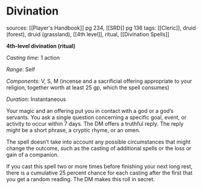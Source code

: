 # Divination
sources: [[Player's Handbook]] pg 234, [[SRD]] pg 136
tags: [[Cleric]], druid (forest), druid (grassland), [[4th level]], ritual, [[Divination Spells]]

**4th-level divination (ritual)**

*Casting time*: 1 action

*Range*: Self

*Components*: V, S, M (incense and a sacrificial offering appropriate to your religion, together worth at least 25 gp, which the spell consumes)

*Duration*: Instantaneous

Your magic and an offering put you in contact with a god or a god’s servants. You ask a single question concerning a specific goal, event, or activity to occur within 7 days. The DM offers a truthful reply. The reply might be a short phrase, a cryptic rhyme, or an omen.

The spell doesn’t take into account any possible circumstances that might change the outcome, such as the casting of additional spells or the loss or gain of a companion.

If you cast this spell two or more times before finishing your next long rest, there is a cumulative 25 percent chance for each casting after the first that you get a random reading. The DM makes this roll in secret.
